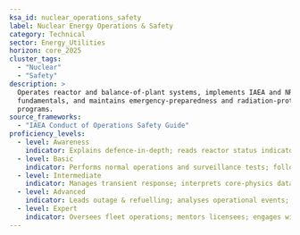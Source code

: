 ```yaml
---
ksa_id: nuclear_operations_safety
label: Nuclear Energy Operations & Safety
category: Technical
sector: Energy_Utilities
horizon: core_2025
cluster_tags:
  - "Nuclear"
  - "Safety"
description: >
  Operates reactor and balance-of-plant systems, implements IAEA and NRC safety
  fundamentals, and maintains emergency-preparedness and radiation-protection
  programs.
source_frameworks:
  - "IAEA Conduct of Operations Safety Guide"
proficiency_levels:
  - level: Awareness
    indicator: Explains defence-in-depth; reads reactor status indicators.
  - level: Basic
    indicator: Performs normal operations and surveillance tests; follows ALARA principles.
  - level: Intermediate
    indicator: Manages transient response; interprets core-physics data.
  - level: Advanced
    indicator: Leads outage & refuelling; analyses operational events; coordinates with NRC.
  - level: Expert
    indicator: Oversees fleet operations; mentors licensees; engages with IAEA peer reviews.
---
```

